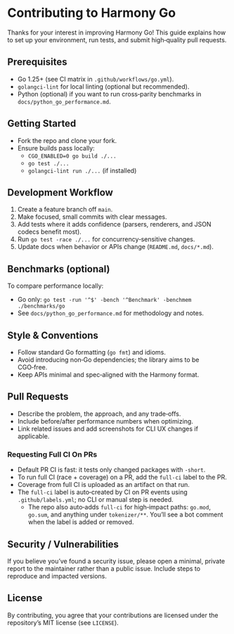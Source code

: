 # Contributing to Harmony Go

Thanks for your interest in improving Harmony Go! This guide explains how to set up your environment, run tests, and submit high‑quality pull requests.

## Prerequisites
- Go 1.25+ (see CI matrix in `.github/workflows/go.yml`).
- `golangci-lint` for local linting (optional but recommended).
- Python (optional) if you want to run cross‑parity benchmarks in `docs/python_go_performance.md`.

## Getting Started
- Fork the repo and clone your fork.
- Ensure builds pass locally:
  - `CGO_ENABLED=0 go build ./...`
  - `go test ./...`
  - `golangci-lint run ./...` (if installed)

## Development Workflow
1. Create a feature branch off `main`.
2. Make focused, small commits with clear messages.
3. Add tests where it adds confidence (parsers, renderers, and JSON codecs benefit most).
4. Run `go test -race ./...` for concurrency‑sensitive changes.
5. Update docs when behavior or APIs change (`README.md`, `docs/*.md`).

## Benchmarks (optional)
To compare performance locally:
- Go only: `go test -run '^$' -bench '^Benchmark' -benchmem ./benchmarks/go`
- See `docs/python_go_performance.md` for methodology and notes.

## Style & Conventions
- Follow standard Go formatting (`go fmt`) and idioms.
- Avoid introducing non‑Go dependencies; the library aims to be CGO‑free.
- Keep APIs minimal and spec‑aligned with the Harmony format.

## Pull Requests
- Describe the problem, the approach, and any trade‑offs.
- Include before/after performance numbers when optimizing.
- Link related issues and add screenshots for CLI UX changes if applicable.

### Requesting Full CI On PRs
- Default PR CI is fast: it tests only changed packages with `-short`.
- To run full CI (race + coverage) on a PR, add the `full-ci` label to the PR.
- Coverage from full CI is uploaded as an artifact on that run.
- The `full-ci` label is auto‑created by CI on PR events using `.github/labels.yml`; no CLI or manual step is needed.
  - The repo also auto‑adds `full-ci` for high‑impact paths: `go.mod`, `go.sum`, and anything under `tokenizer/**`. You’ll see a bot comment when the label is added or removed.

## Security / Vulnerabilities
If you believe you’ve found a security issue, please open a minimal, private report to the maintainer rather than a public issue. Include steps to reproduce and impacted versions.

## License
By contributing, you agree that your contributions are licensed under the repository’s MIT license (see `LICENSE`).
